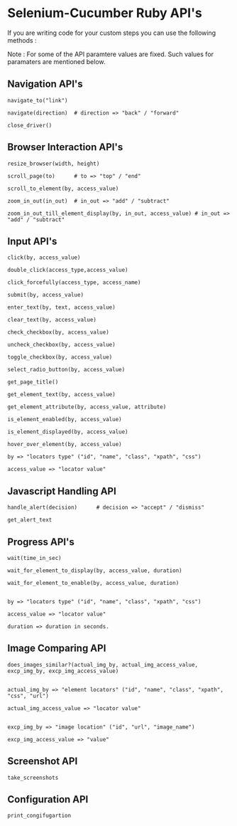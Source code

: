 Selenium-Cucumber Ruby API's
============================

If you are writing code for your custom steps you can use the following methods :

Note : For some of the API paramtere values are fixed. Such values for paramaters are mentioned below. 

Navigation API's
----------------

	navigate_to("link")

	navigate(direction)  # direction => "back" / "forward"

	close_driver()


Browser Interaction API's
-------------------------

	resize_browser(width, height)

	scroll_page(to)	     # to => "top" / "end"

	scroll_to_element(by, access_value)

	zoom_in_out(in_out)  # in_out => "add" / "subtract"

	zoom_in_out_till_element_display(by, in_out, access_value) # in_out => "add" / "subtract"


Input API's
------------

	click(by, access_value)

	double_click(access_type,access_value)

	click_forcefully(access_type, access_name)

	submit(by, access_value)

	enter_text(by, text, access_value)

	clear_text(by, access_value)

	check_checkbox(by, access_value)

	uncheck_checkbox(by, access_value)

	toggle_checkbox(by, access_value)

	select_radio_button(by, access_value)

	get_page_title()

	get_element_text(by, access_value)

	get_element_attribute(by, access_value, attribute)

	is_element_enabled(by, access_value)

	is_element_displayed(by, access_value)

	hover_over_element(by, access_value)
	
	by => "locators type" ("id", "name", "class", "xpath", "css") 

	access_value => "locator value"


Javascript Handling API
-----------------------

	handle_alert(decision) 		# decision => "accept" / "dismiss"

	get_alert_text

	
Progress API's
--------------

	wait(time_in_sec)

	wait_for_element_to_display(by, access_value, duration)

	wait_for_element_to_enable(by, access_value, duration)


	by => "locators type" ("id", "name", "class", "xpath", "css") 

	access_value => "locator value"

	duration => duration in seconds.


Image Comparing API
-------------------

	does_images_similar?(actual_img_by, actual_img_access_value, excp_img_by, excp_img_access_value)

	
	actual_img_by => "element locators" ("id", "name", "class", "xpath", "css", "url") 

	actual_img_access_value => "locator value"


	excp_img_by => "image location" ("id", "url", "image_name") 

	excp_img_access_value => "value"


Screenshot API
--------------
	take_screenshots


Configuration API
-----------------

	print_congifugartion